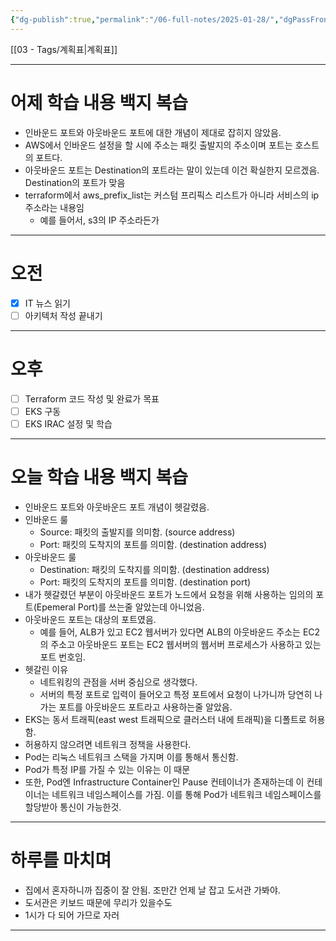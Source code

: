 ```yaml
---
{"dg-publish":true,"permalink":"/06-full-notes/2025-01-28/","dgPassFrontmatter":true,"noteIcon":""}
---
```


[[03 - Tags/계획표\|계획표]]

---
# 어제 학습 내용 백지 복습
- 인바운드 포트와 아웃바운드 포트에 대한 개념이 제대로 잡히지 않았음.
- AWS에서 인바운드 설정을 할 시에 주소는 패킷 출발지의 주소이며 포트는 호스트의 포트다.
- 아웃바운드 포트는 Destination의 포트라는 말이 있는데 이건 확실한지 모르겠음. Destination의 포트가 맞음
- terraform에서 aws_prefix_list는 커스텀 프리픽스 리스트가 아니라 서비스의 ip 주소라는 내용임
	- 예를 들어서, s3의 IP 주소라든가
---
# 오전
- [x] IT 뉴스 읽기
- [ ] 아키텍처 작성 끝내기
---
# 오후
- [ ] Terraform 코드 작성 및 완료가 목표
- [ ] EKS 구동
- [ ] EKS IRAC 설정 및 학습
---
# 오늘 학습 내용 백지 복습
- 인바운드 포트와 아웃바운드 포트 개념이 헷갈렸음.
- 인바운드 룰
	- Source: 패킷의 출발지를 의미함. (source address)
	- Port: 패킷의 도착지의 포트를 의미함. (destination address)
- 아웃바운드 룰
	- Destination: 패킷의 도착지를 의미함. (destination address)
	- Port: 패킷의 도착지의 포트를 의미함. (destination port)
- 내가 헷갈렸던 부분이 아웃바운드 포트가 노드에서 요청을 위해 사용하는 임의의 포트(Epemeral Port)를 쓰는줄 알았는데 아니었음.
- 아웃바운드 포트는 대상의 포트였음.
	- 예를 들어, ALB가 있고 EC2 웹서버가 있다면 ALB의 아웃바운드 주소는 EC2의 주소고 아웃바운드 포트는 EC2 웹서버의 웹서버 프로세스가 사용하고 있는 포트 번호임.
- 헷갈린 이유
	- 네트워킹의 관점을 서버 중심으로 생각했다.
	- 서버의 특정 포트로 입력이 들어오고 특정 포트에서 요청이 나가니까 당연히 나가는 포트를 아웃바운드 포트라고 사용하는줄 알았음.
- EKS는 동서 트래픽(east west 트래픽으로 클러스터 내에 트래픽)을 디폴트로 허용함.
- 허용하지 않으려면 네트워크 정책을 사용한다.
- Pod는 리눅스 네트워크 스택을 가지며 이를 통해서 통신함.
- Pod가 특정 IP를 가질  수 있는 이유는 이 때문
- 또한, Pod엔 Infrastructure Container인 Pause 컨테이너가 존재하는데 이 컨테이너는 네트워크 네임스페이스를 가짐. 이를 통해 Pod가 네트워크 네임스페이스를 할당받아 통신이 가능한것.
---
# 하루를 마치며
- 집에서 혼자하니까 집중이 잘 안됨. 조만간 언제 날 잡고 도서관 가봐야.
- 도서관은 키보드 때문에 무리가 있을수도 
- 1시가 다 되어 가므로 자러
---